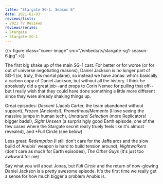 ```yaml
---
title: "Stargate SG-1: Season 6"
date: 2021-02-03
reviews/lists:
- 2021 TV Reviews
reviews/series:
- Stargate
- Stargate SG-1
---
```

{{< figure class="cover-image" src="/embeds/tv/stargate-sg1-season-6.jpg" >}}

The first big shake up of the main SG-1 cast. For better or for worse (or for out of universe negotiating reasons), Daniel Jackson is no longer part of SG-1 (or, truly, this mortal plane), so instead we have Jonas: who's basically a carbon copy of Daniel Jackson, but without all the history. I think he aboslutely did a great job--and props to Corin Nemec for pulling that off--but I really wish that they could have done something a little more different since they were already shaking things up.

Great episodes: *Descent* (Jacob Carter, the team abandoned without support), *Frozen* (Ancients!), *Prometheus*/*Memento* (I love seeing the massive jumps in human tech), *Unnatural Selection* (more Replicators! bigger bads!), *Sight Unseen* (a surprisingly good Earth episode, one of the few cases where the Stargate secret really truely feels like it's almost revealed), and *Full Circle (see below)

Less great: *Redemption* (I still don't care for the Jaffa arcs and the slow build of Anubis' weapon is hard to build tension around), *Nightwalkers* (don't care as much for Earth episodes), *The Other Guys* (it's just too awkward for me)

Say what you will about Jonas, but *Full Circle* and the return of now-glowing Daniel Jackson is a pretty awesome episode. It's the first time we really get a sense for how much bigger a problem Anubis is. 